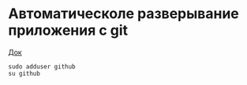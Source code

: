 # Автоматическоле разверывание приложения с git 
[Док](https://dzen.ru/a/ZMKIWLA7fBZecRtv)
    
    sudo adduser github
    su github
    